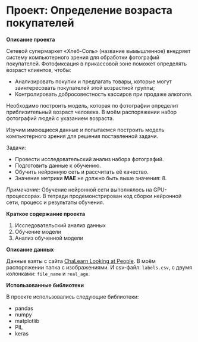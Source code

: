# Проект: Определение возраста покупателей


**Описание проекта**

Сетевой супермаркет «Хлеб-Соль» (название вымышленное) внедряет систему компьютерного зрения для обработки фотографий покупателей. Фотофиксация в прикассовой зоне поможет определять возраст клиентов, чтобы:

- Анализировать покупки и предлагать товары, которые могут заинтересовать покупателей этой возрастной группы;
- Контролировать добросовестность кассиров при продаже алкоголя.

Необходимо построить модель, которая по фотографии определит приблизительный возраст человека. В моём распоряжении набор фотографий людей с указанием возраста.

Изучим имеющиеся данные и попытаемся построить модель компьютерного зрения для решения поставленной задачи.

Задачи:
- Провести исследовательский анализ набора фотографий.
- Подготовить данные к обучению.
- Обучить нейронную сеть и рассчитать её качество.
- Значение метрики **MAE** не должно быть выше значения: 8.

*Примечание:* Обучение нейронной сети выполнялось на GPU-процессорах. В тетради продемонстрирован код сборки нейронной сети, процесс и результаты обучения.

**Краткое содержание проекта**

1. Исследовательский анализ данных
2. Обучение модели
3. Анализ обученной модели

**Описание данных**

Данные взяты с сайта [ChaLearn Looking at People](http://chalearnlap.cvc.uab.es/dataset/26/description/).
В моём распоряжении папка с изображениями. И csv-файл: `labels.csv`, с двумя колонками: `file_name` и `real_age`. 

**Использованные библиотеки**

В проекте использовались следующие библиотеки:
- pandas
- numpy
- matplotlib
- PIL
- keras